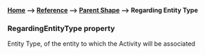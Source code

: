 __[Home](/) --> [Reference](/ref) -->  [Parent Shape](javascript:history.back()) --> Regarding Entity Type__

### RegardingEntityType property 

Entity Type, of the entity to which the Activity will be associated